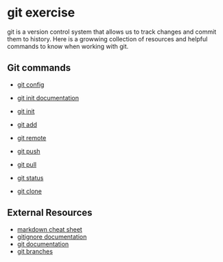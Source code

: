 # git exercise
git is a version control system that allows us to track changes and commit them to history.
Here is a growwing collection of resources and helpful commands to know when working with git.

## Git commands
- [git config](./commands/config.md)
- [git init documentation](https://git-scm.com/docs/git-init)
- [git init](./commands/init.md)


- [git add](./commands/add.md)

- [git remote](./commands/remote.md)
- [git push](./commands/push.md)
- [git pull](./commands/pull.md)
- [git status](./commands/status.md)
- [git clone](./commands/clone.md)
## External Resources
- [markdown cheat sheet](https://www.markdownguide.org/cheat-sheet/)
- [gitignore documentation](https://git-scm.com/docs/gitignore)
- [git documentation](https://git-scm.com/docs)
- [git branches](https://git-scm.com/book/en/v2/git-branching-branches-in-a-nutshell)
